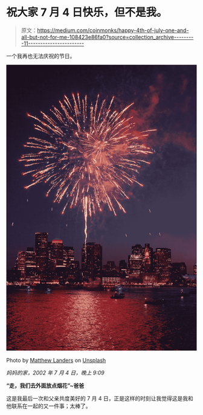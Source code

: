 # 祝大家 7 月 4 日快乐，但不是我。

> 原文：<https://medium.com/coinmonks/happy-4th-of-july-one-and-all-but-not-for-me-108423e86fa0?source=collection_archive---------11----------------------->

一个我再也无法庆祝的节日。

![](img/a3e9fd344ae22183db861fc78fb253d2.png)

Photo by [Matthew Landers](https://unsplash.com/@mlanders87?utm_source=medium&utm_medium=referral) on [Unsplash](https://unsplash.com?utm_source=medium&utm_medium=referral)

*妈妈的家，2002 年 7 月 4 日，晚上 9:09*

**“走，我们去外面放点烟花”~爸爸**

这是我最后一次和父亲共度美好的 7 月 4 日，正是这样的时刻让我觉得这是我和他联系在一起的又一件事；太棒了。